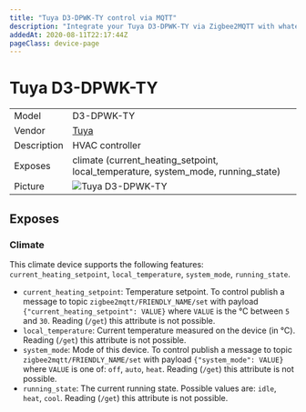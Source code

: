 ```yaml
---
title: "Tuya D3-DPWK-TY control via MQTT"
description: "Integrate your Tuya D3-DPWK-TY via Zigbee2MQTT with whatever smart home infrastructure you are using without the vendor's bridge or gateway."
addedAt: 2020-08-11T22:17:44Z
pageClass: device-page
---
```


<!-- !!!! -->
<!-- ATTENTION: This file is auto-generated through docgen! -->
<!-- You can only edit the "Notes"-Section between the two comment lines "Notes BEGIN" and "Notes END". -->
<!-- Do not use h1 or h2 heading within "## Notes"-Section. -->
<!-- !!!! -->

# Tuya D3-DPWK-TY

|     |     |
|-----|-----|
| Model | D3-DPWK-TY  |
| Vendor  | [Tuya](/supported-devices/#v=Tuya)  |
| Description | HVAC controller |
| Exposes | climate (current_heating_setpoint, local_temperature, system_mode, running_state) |
| Picture | ![Tuya D3-DPWK-TY](https://www.zigbee2mqtt.io/images/devices/D3-DPWK-TY.png) |


<!-- Notes BEGIN: You can edit here. Add "## Notes" headline if not already present. -->


<!-- Notes END: Do not edit below this line -->




## Exposes

### Climate 
This climate device supports the following features: `current_heating_setpoint`, `local_temperature`, `system_mode`, `running_state`.
- `current_heating_setpoint`: Temperature setpoint. To control publish a message to topic `zigbee2mqtt/FRIENDLY_NAME/set` with payload `{"current_heating_setpoint": VALUE}` where `VALUE` is the °C between `5` and `30`. Reading (`/get`) this attribute is not possible.
- `local_temperature`: Current temperature measured on the device (in °C). Reading (`/get`) this attribute is not possible.
- `system_mode`: Mode of this device. To control publish a message to topic `zigbee2mqtt/FRIENDLY_NAME/set` with payload `{"system_mode": VALUE}` where `VALUE` is one of: `off`, `auto`, `heat`. Reading (`/get`) this attribute is not possible.
- `running_state`: The current running state. Possible values are: `idle`, `heat`, `cool`. Reading (`/get`) this attribute is not possible.

